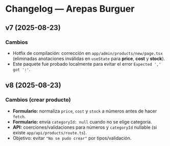 # Changelog — Arepas Burguer

## v7 (2025-08-23)
### Cambios
- Hotfix de compilación: corrección en `app/admin/products/new/page.tsx` (eliminadas anotaciones inválidas en `useState` para **price**, **cost** y **stock**).
- Este paquete fue probado localmente para evitar el error `Expected ',' got ':'`.

## v8 (2025-08-23)
### Cambios (crear producto)
- **Formulario:** normaliza `price`, `cost` y `stock` a números antes de hacer `fetch`.
- **Formulario:** envía `categoryId: null` cuando no se elige categoría.
- **API:** coerciones/validaciones para números y `categoryId` nullable (si existe `app/api/products/route.ts`).
- Objetivo: evitar `"No se pudo crear"` por tipos/validación.
